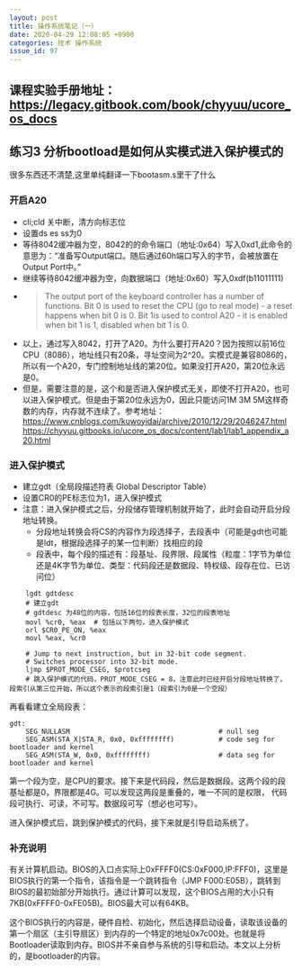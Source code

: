 ```yaml
---
layout: post
title: 操作系统笔记（一）
date: 2020-04-29 12:08:05 +0900
categories: 技术 操作系统
issue_id: 97
---
```


## 课程实验手册地址：https://legacy.gitbook.com/book/chyyuu/ucore_os_docs

## 练习3 分析bootload是如何从实模式进入保护模式的

很多东西还不清楚,这里单纯翻译一下bootasm.s里干了什么

### 开启A20

- cli;cld   关中断，清方向标志位
- 设置ds es ss为0
- 等待8042缓冲器为空，8042的的命令端口（地址:0x64）写入0xd1,此命令的意思为：“准备写Output端口。随后通过60h端口写入的字节，会被放置在Output Port中。”
- 继续等待8042缓冲器为空，向数据端口（地址:0x60）写入0xdf(b11011111)
- >    The output port of the keyboard controller has a number of functions.
    Bit 0 is used to reset the CPU (go to real mode) - a reset happens when bit 0 is 0.
   Bit 1is used to control A20 - it is enabled when bit 1 is 1, disabled when bit 1 is 0.
- 以上，通过写入8042，打开了A20。为什么要打开A20？因为按照以前16位CPU（8086），地址线只有20条，寻址空间为2^20。实模式是兼容8086的，所以有一个A20，专门控制地址线的第20位。如果没打开A20，第20位永远是0。
- 但是，需要注意的是，这个和是否进入保护模式无关，即使不打开A20，也可以进入保护模式。但是由于第20位永远为0，因此只能访问1M 3M 5M这样奇数的内存，内存就不连续了。参考地址：https://www.cnblogs.com/kuwoyidai/archive/2010/12/29/2046247.html    
https://chyyuu.gitbooks.io/ucore_os_docs/content/lab1/lab1_appendix_a20.html
  
### 进入保护模式

- 建立gdt（全局段描述符表 Global Descriptor Table）
- 设置CR0的PE标志位为1，进入保护模式
- 注意：进入保护模式之后，分段储存管理机制就开始了，此时会自动开启分段地址转换。
  - 分段地址转换会将CS的内容作为段选择子，去段表中（可能是gdt也可能是ldt，根据段选择子的某一位判断）找相应的段
  - 段表中，每个段的描述有：段基址、段界限、段属性（粒度：1字节为单位还是4K字节为单位、类型：代码段还是数据段、特权级、段存在位、已访问位）
  
```ASM
    lgdt gdtdesc
    # 建立gdt
    # gdtdesc 为48位的内容，包括16位的段表长度，32位的段表地址
    movl %cr0, %eax  # 包括以下两句，进入保护模式
    orl $CR0_PE_ON, %eax
    movl %eax, %cr0

    # Jump to next instruction, but in 32-bit code segment.
    # Switches processor into 32-bit mode.
    ljmp $PROT_MODE_CSEG, $protcseg
    # 跳入保护模式的代码，PROT_MODE_CSEG = 8，注意此时已经开启分段地址转换了，段索引从第三位开始，所以这个表示的段索引是1（段索引为0是一个空段）
```

再看看建立全局段表：

```ASM
gdt:
    SEG_NULLASM                                     # null seg
    SEG_ASM(STA_X|STA_R, 0x0, 0xffffffff)           # code seg for bootloader and kernel
    SEG_ASM(STA_W, 0x0, 0xffffffff)                 # data seg for bootloader and kernel
```

第一个段为空，是CPU的要求。接下来是代码段，然后是数据段。这两个段的段基址都是0，界限都是4G。可以发现这两段是重叠的，唯一不同的是权限，
代码段可执行、可读，不可写。数据段可写（想必也可写）。

进入保护模式后，跳到保护模式的代码，接下来就是引导启动系统了。

### 补充说明

有关计算机启动。BIOS的入口点实际上0xFFFF0(CS:0xF000,IP:FFF0)，这里是BIOS执行的第一个指令，该指令是一个跳转指令（JMP F000:E05B），跳转到
BIOS的最初始部分开始执行。通过计算可以发现，这个BIOS占用的大小只有7KB(0xFFFF0-0xFE05B)。BIOS最大可以有64KB。

这个BIOS执行的内容是，硬件自检、初始化，然后选择启动设备，读取该设备的第一个扇区（主引导扇区）到内存的一个特定的地址0x7c00处。也就是将Bootloader读取到内存。BIOS并不亲自参与系统的引导和启动。本文以上分析的，是bootloader的内容。